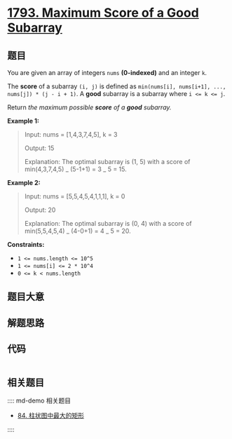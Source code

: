 # [1793. Maximum Score of a Good Subarray](https://leetcode.com/problems/maximum-score-of-a-good-subarray/)

## 题目

You are given an array of integers `nums` **(0-indexed)** and an integer `k`.

The **score** of a subarray `(i, j)` is defined as `min(nums[i], nums[i+1],
..., nums[j]) * (j - i + 1)`. A **good** subarray is a subarray where `i <= k
<= j`.

Return _the maximum possible **score** of a **good** subarray._

**Example 1:**

> Input: nums = [1,4,3,7,4,5], k = 3
>
> Output: 15
>
> Explanation: The optimal subarray is (1, 5) with a score of min(4,3,7,4,5) _ (5-1+1) = 3 _ 5 = 15.

**Example 2:**

> Input: nums = [5,5,4,5,4,1,1,1], k = 0
>
> Output: 20
>
> Explanation: The optimal subarray is (0, 4) with a score of min(5,5,4,5,4) _ (4-0+1) = 4 _ 5 = 20.

**Constraints:**

- `1 <= nums.length <= 10^5`
- `1 <= nums[i] <= 2 * 10^4`
- `0 <= k < nums.length`

## 题目大意

## 解题思路

## 代码

```javascript

```

## 相关题目

:::: md-demo 相关题目

- [84. 柱状图中最大的矩形](https://leetcode.com/problems/largest-rectangle-in-histogram)

::::
